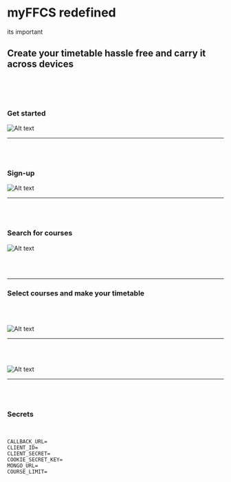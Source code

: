 # myFFCS redefined 
its important

## Create your timetable hassle free and carry it across devices

<br />
<br />
<br />

### Get started

![Alt text](./public/images/pic1.png)
___

<br />
<br />

### Sign-up

![Alt text](./public/images/pic2.png)
___
<br />
<br />

### Search for courses

![Alt text](./public/images/pic3.png)

<br />
<br />

___

### Select courses and make your timetable

<br />
<br />

![Alt text](./public/images/pic4.png)
___
<br />
<br />

![Alt text](./public/images/pic5.png)
___


<br />
<br />

### Secrets

<br />

```
CALLBACK_URL=
CLIENT_ID=
CLIENT_SECRET=
COOKIE_SECRET_KEY=
MONGO_URL=
COURSE_LIMIT=
```
